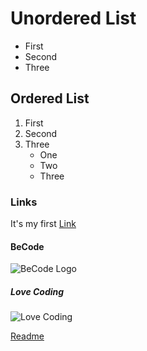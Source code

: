 # Unordered List
- First
- Second
- Three

## Ordered List
1. First
2. Second
3. Three
    - One
    - Two
    - Three

### Links
It's my first [Link](https://github.com/Saidi-Naim/exercise-markdown)

#### BeCode
![BeCode Logo](https://becode.org/app/uploads/2021/06/logo-becode.png "BeCode")

##### Love Coding
![Love Coding](https://i.pinimg.com/originals/e4/26/70/e426702edf874b181aced1e2fa5c6cde.gif)

[Readme](https://www.markdownguide.org/basic-syntax/#links)


